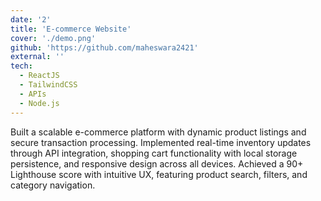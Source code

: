 ```yaml
---
date: '2'
title: 'E-commerce Website'
cover: './demo.png'
github: 'https://github.com/maheswara2421'
external: ''
tech:
  - ReactJS
  - TailwindCSS
  - APIs
  - Node.js
---
```


Built a scalable e-commerce platform with dynamic product listings and secure transaction processing. Implemented real-time inventory updates through API integration, shopping cart functionality with local storage persistence, and responsive design across all devices. Achieved a 90+ Lighthouse score with intuitive UX, featuring product search, filters, and category navigation.